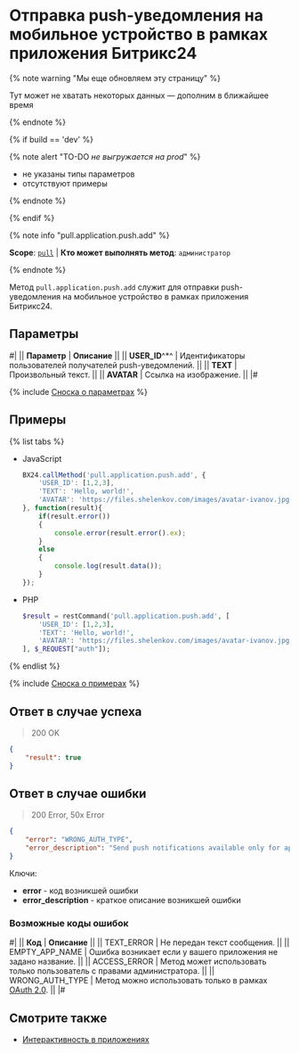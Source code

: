 # Отправка push-уведомления на мобильное устройство в рамках приложения Битрикс24

{% note warning "Мы еще обновляем эту страницу" %}

Тут может не хватать некоторых данных — дополним в ближайшее время

{% endnote %}

{% if build == 'dev' %}

{% note alert "TO-DO _не выгружается на prod_" %}

- не указаны типы параметров
- отсутствуют примеры

{% endnote %}

{% endif %}

{% note info "pull.application.push.add" %}

**Scope**: [`pull`](../../scopes/permissions.md) | **Кто может выполнять метод**: `администратор`

{% endnote %}

Метод `pull.application.push.add` служит для отправки push-уведомления на мобильное устройство в рамках приложения Битрикс24.

## Параметры

#|
|| **Параметр** | **Описание** ||
|| **USER_ID**^*^ | Идентификаторы пользователей получателей push-уведомлений. ||
|| **TEXT** | Произвольный текст. ||
|| **AVATAR** | Ссылка на изображение. ||
|#

{% include [Сноска о параметрах](../../../_includes/required.md) %}

## Примеры

{% list tabs %}

- JavaScript
  
    ```js
    BX24.callMethod('pull.application.push.add', {
        'USER_ID': [1,2,3],
        'TEXT': 'Hello, world!',
        'AVATAR': 'https://files.shelenkov.com/images/avatar-ivanov.jpg',
    }, function(result){
        if(result.error())
        {
            console.error(result.error().ex);
        }
        else
        {
            console.log(result.data());
        }
    });
    ```
- PHP
  
    ```php
    $result = restCommand('pull.application.push.add', [
        'USER_ID': [1,2,3],
        'TEXT': 'Hello, world!',
        'AVATAR': 'https://files.shelenkov.com/images/avatar-ivanov.jpg',
    ], $_REQUEST["auth"]);
    ```

{% endlist %}

{% include [Сноска о примерах](../../../_includes/examples.md) %}

## Ответ в случае успеха

> 200 OK

```json
{
    "result": true
}
```

## Ответ в случае ошибки

> 200 Error, 50x Error

```json
{
    "error": "WRONG_AUTH_TYPE",
    "error_description": "Send push notifications available only for application authorization."
}
```

Ключи:

- **error** - код возникшей ошибки
- **error_description** - краткое описание возникшей ошибки
  

### Возможные коды ошибок

#|
|| **Код** | **Описание** ||
|| TEXT_ERROR     | Не передан текст сообщения. ||
|| EMPTY_APP_NAME | Ошибка возникает если у вашего приложения не задано название. ||
|| ACCESS_ERROR    | Метод может использовать только пользователь с правами администратора. ||
|| WRONG_AUTH_TYPE | Метод можно использовать только в рамках [OAuth 2.0](https://dev.1c-bitrix.ru/learning/course/index.php?COURSE_ID=99&LESSON_ID=2486&LESSON_PATH=8771.5380.5379.2486). ||
|#

## Смотрите также

- [Интерактивность в приложениях](https://dev.1c-bitrix.ru/learning/course/index.php?COURSE_ID=99&CHAPTER_ID=012565)